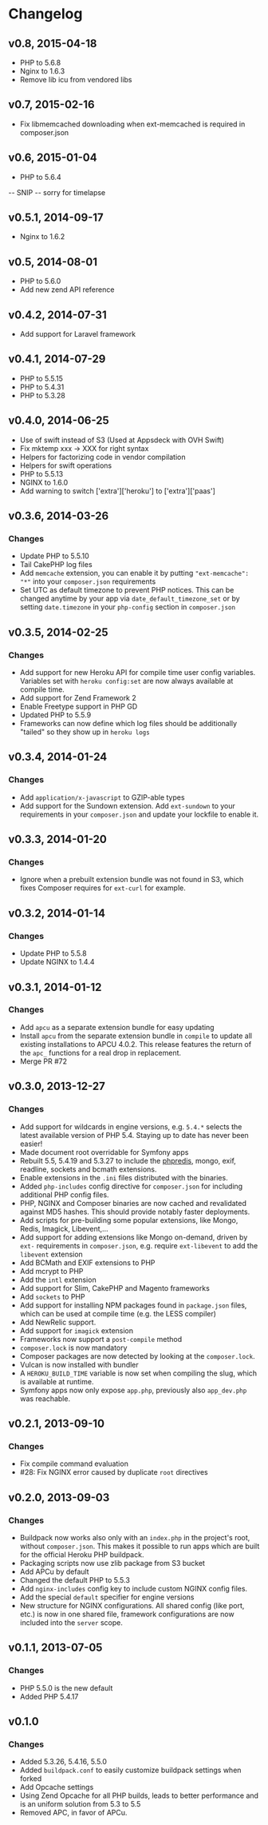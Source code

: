 # Changelog

## v0.8, 2015-04-18

* PHP to 5.6.8
* Nginx to 1.6.3
* Remove lib icu from vendored libs

## v0.7, 2015-02-16

 * Fix libmemcached downloading when ext-memcached is required in composer.json

## v0.6, 2015-01-04

 * PHP to 5.6.4

-- SNIP -- sorry for timelapse

## v0.5.1, 2014-09-17

 * Nginx to 1.6.2

## v0.5, 2014-08-01

 * PHP to 5.6.0
 * Add new zend API reference

## v0.4.2, 2014-07-31

 * Add support for Laravel framework

## v0.4.1, 2014-07-29

 * PHP to 5.5.15
 * PHP to 5.4.31
 * PHP to 5.3.28

## v0.4.0, 2014-06-25

* Use of swift instead of S3 (Used at Appsdeck with OVH Swift)
* Fix mktemp xxx → XXX for right syntax
* Helpers for factorizing code in vendor compilation
* Helpers for swift operations
* PHP to 5.5.13
* NGINX to 1.6.0
* Add warning to switch ['extra']['heroku'] to ['extra']['paas']

## v0.3.6, 2014-03-26

### Changes

* Update PHP to 5.5.10
* Tail CakePHP log files
* Add `memcache` extension, you can enable it by putting
  `"ext-memcache": "*"` into your `composer.json` requirements
* Set UTC as default timezone to prevent PHP notices. This can be
  changed anytime by your app via `date_default_timezone_set` or by
  setting `date.timezone` in your `php-config` section in
  `composer.json`

## v0.3.5, 2014-02-25

### Changes

* Add support for new Heroku API for compile time user config variables.
  Variables set with `heroku config:set` are now always available at
  compile time.
* Add support for Zend Framework 2
* Enable Freetype support in PHP GD
* Updated PHP to 5.5.9
* Frameworks can now define which log files should be additionally
  "tailed" so they show up in `heroku logs`

## v0.3.4, 2014-01-24

### Changes

* Add `application/x-javascript` to GZIP-able types
* Add support for the Sundown extension. Add `ext-sundown` to your
  requirements in your `composer.json` and update your lockfile to enable it.

## v0.3.3, 2014-01-20

### Changes

* Ignore when a prebuilt extension bundle was not found in S3, which
  fixes Composer requires for `ext-curl` for example.

## v0.3.2, 2014-01-14

### Changes

* Update PHP to 5.5.8
* Update NGINX to 1.4.4

## v0.3.1, 2014-01-12

### Changes

* Add `apcu` as a separate extension bundle for easy updating
* Install `apcu` from the separate extension bundle in `compile` to
  update all existing installations to APCU 4.0.2. This release features
  the return of the `apc_` functions for a real drop in replacement.
* Merge PR #72

## v0.3.0, 2013-12-27

### Changes

* Add support for wildcards in engine versions, e.g. `5.4.*` selects the
  latest available version of PHP 5.4. Staying up to date has never been easier!
* Made document root overridable for Symfony apps
* Rebuilt 5.5, 5.4.19 and 5.3.27 to include the [phpredis][], mongo, exif,
  readline, sockets and bcmath extensions.
* Enable extensions in the `.ini` files distributed with the binaries.
* Added `php-includes` config directive for `composer.json` for
  including additional PHP config files.
* PHP, NGINX and Composer binaries are now cached and revalidated
  against MD5 hashes. This should provide notably faster deployments.
* Add scripts for pre-building some popular extensions, like Mongo, Redis,
Imagick, Libevent,…
* Add support for adding extensions like Mongo on-demand, driven by
  `ext-` requirements in `composer.json`, e.g. require `ext-libevent` to
  add the `libevent` extension
* Add BCMath and EXIF extensions to PHP
* Add mcrypt to PHP
* Add the `intl` extension
* Add support for Slim, CakePHP and Magento frameworks
* Add `sockets` to PHP
* Add support for installing NPM packages found in `package.json` files,
  which can be used at compile time (e.g. the LESS compiler)
* Add NewRelic support.
* Add support for `imagick` extension
* Frameworks now support a `post-compile` method
* `composer.lock` is now mandatory
* Composer packages are now detected by looking at the `composer.lock`.
* Vulcan is now installed with bundler
* A `HEROKU_BUILD_TIME` variable is now set when compiling the slug,
  which is available at runtime.
* Symfony apps now only expose `app.php`, previously also `app_dev.php`
  was reachable.

[phpredis]: https://github.com/nicolasff/phpredis

## v0.2.1, 2013-09-10

### Changes

* Fix compile command evaluation
* #28: Fix NGINX error caused by duplicate `root` directives

## v0.2.0, 2013-09-03

### Changes

* Buildpack now works also only with an `index.php` in the project's
  root, without `composer.json`. This makes it possible to run apps
  which are built for the official Heroku PHP buildpack.
* Packaging scripts now use zlib package from S3 bucket
* Add APCu by default
* Changed the default PHP to 5.5.3
* Add `nginx-includes` config key to include custom NGINX config files.
* Add the special `default` specifier for engine versions
* New structure for NGINX configurations. All shared config (like port,
  etc.) is now in one shared file, framework configurations are now
  included into the `server` scope.

## v0.1.1, 2013-07-05

### Changes

* PHP 5.5.0 is the new default
* Added PHP 5.4.17

## v0.1.0

### Changes

* Added 5.3.26, 5.4.16, 5.5.0
* Added `buildpack.conf` to easily customize buildpack settings when
  forked
* Add Opcache settings
* Using Zend Opcache for all PHP builds, leads to better performance and
  is an uniform solution from 5.3 to 5.5
* Removed APC, in favor of APCu.
